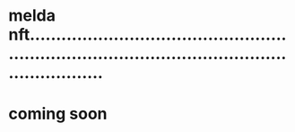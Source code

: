 # melda nft........................................................................................................................
# coming soon
